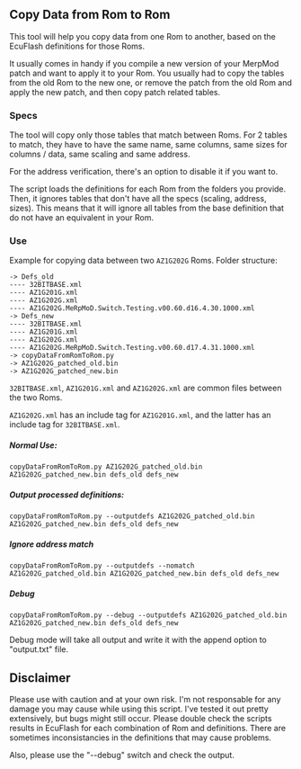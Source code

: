 ## Copy Data from Rom to Rom

This tool will help you copy data from one Rom to another, based on the EcuFlash definitions for those Roms.

It usually comes in handy if you compile a new version of your MerpMod patch and want to apply it to your Rom. You usually had to copy the tables from the old Rom to the new one, or remove the patch from the old Rom and apply the new patch, and then copy patch related tables.

### Specs

The tool will copy only those tables that match between Roms. For 2 tables to match, they have to have the same name, same columns, same sizes for columns / data, same scaling and same address.

For the address verification, there's an option to disable it if you want to.

The script loads the definitions for each Rom from the folders you provide. Then, it ignores tables that don't have all the specs (scaling, address, sizes). This means that it will ignore all tables from the base definition that do not have an equivalent in your Rom.

### Use

Example for copying data between two `AZ1G202G` Roms.
Folder structure:
```
-> Defs_old
---- 32BITBASE.xml
---- AZ1G201G.xml
---- AZ1G202G.xml
---- AZ1G202G.MeRpMoD.Switch.Testing.v00.60.d16.4.30.1000.xml
-> Defs_new
---- 32BITBASE.xml
---- AZ1G201G.xml
---- AZ1G202G.xml
---- AZ1G202G.MeRpMoD.Switch.Testing.v00.60.d17.4.31.1000.xml
-> copyDataFromRomToRom.py
-> AZ1G202G_patched_old.bin
-> AZ1G202G_patched_new.bin
```

`32BITBASE.xml`, `AZ1G201G.xml` and `AZ1G202G.xml` are common files between the two Roms.

`AZ1G202G.xml` has an include tag for `AZ1G201G.xml`, and the latter has an include tag for `32BITBASE.xml`.

##### Normal Use: 
`copyDataFromRomToRom.py AZ1G202G_patched_old.bin AZ1G202G_patched_new.bin defs_old defs_new`
##### Output processed definitions: 
`copyDataFromRomToRom.py --outputdefs AZ1G202G_patched_old.bin AZ1G202G_patched_new.bin defs_old defs_new`
##### Ignore address match
`copyDataFromRomToRom.py --outputdefs --nomatch AZ1G202G_patched_old.bin AZ1G202G_patched_new.bin defs_old defs_new`
##### Debug
`copyDataFromRomToRom.py --debug --outputdefs AZ1G202G_patched_old.bin AZ1G202G_patched_new.bin defs_old defs_new`

Debug mode will take all output and write it with the append option to "output.txt" file.

## Disclaimer

Please use with caution and at your own risk. I'm not responsable for any damage you may cause while using this script.
I've tested it out pretty extensively, but bugs might still occur.
Please double check the scripts results in EcuFlash for each combination of Rom and definitions. There are sometimes inconsistancies in the definitions that may cause problems.

Also, please use the "--debug" switch and check the output. 